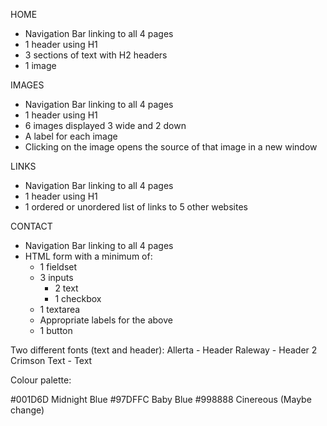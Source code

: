 HOME
- Navigation Bar linking to all 4 pages
- 1 header using H1
- 3 sections of text with H2 headers
- 1 image

IMAGES
- Navigation Bar linking to all 4 pages
- 1 header using H1
- 6 images displayed 3 wide and 2 down
- A label for each image
- Clicking on the image opens the source of that image in a new window

LINKS
- Navigation Bar linking to all 4 pages
- 1 header using H1
- 1 ordered or unordered list of links to 5 other websites

CONTACT
- Navigation Bar linking to all 4 pages
- HTML form with a minimum of:
    - 1 fieldset
    - 3 inputs
        - 2 text
        - 1 checkbox
    - 1 textarea
    - Appropriate labels for the above
    - 1 button


Two different fonts (text and header):
Allerta - Header
Raleway - Header 2
Crimson Text - Text

Colour palette:

#001D6D Midnight Blue
#97DFFC Baby Blue
#998888 Cinereous (Maybe change)
